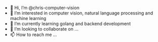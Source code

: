 - 👋 Hi, I’m @chris-computer-vision
- 👀 I’m interested in computer vision, natural language processing and machine learning
- 🌱 I’m currently learning golang and backend development
- 💞️ I’m looking to collaborate on ...
- 📫 How to reach me ...

<!---
chris-computer-vision/chris-computer-vision is a ✨ special ✨ repository because its `README.md` (this file) appears on your GitHub profile.
You can click the Preview link to take a look at your changes.
--->
